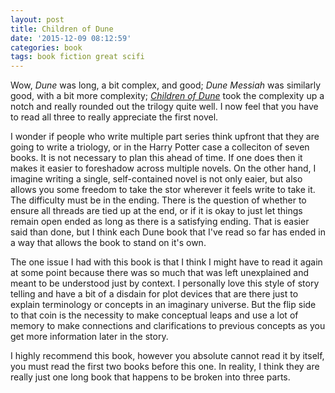 ```yaml
---
layout: post
title: Children of Dune
date: '2015-12-09 08:12:59'
categories: book
tags: book fiction great scifi
---
```


Wow, *Dune* was long, a bit complex, and good; *Dune Messiah* was
similarly good, with a bit more complexity; [*Children of Dune*][child-amazon]
took the complexity up a notch and really rounded out the trilogy
quite well. I now feel that you have to read all three to really
appreciate the first novel.

I wonder if people who write multiple part series think upfront that
they are going to write a triology, or in the Harry Potter case a colleciton
of seven books. It is not necessary to plan this ahead of time. If one does then
it makes it easier to foreshadow across multiple novels. On the other hand,
I imagine writing a single, self-contained novel is not only eaier, but also
allows you some freedom to take the stor wherever it feels write to take it.
The difficulty must be in the ending. There is the question of whether to
ensure all threads are tied up at the end, or if it is okay to just let things
remain open ended as long as there is a satisfying ending. That is easier
said than done, but I think each Dune book that I've read so far has ended
in a way that allows the book to stand on it's own.

The one issue I had with this book is that I think I might have to read it
again at some point because there was so much that was left unexplained
and meant to be understood just by context. I personally love this style
of story telling and have a bit of a disdain for plot devices that are
there just to explain terminology or concepts in an imaginary universe.
But the flip side to that coin is the necessity to make conceptual leaps
and use a lot of memory to make connections and clarifications to previous
concepts as you get more information later in the story.

I highly recommend this book, however you absolute cannot read it by itself,
you must read the first two books before this one. In reality, I think
they are really just one long book that happens to be broken into three parts.

[child-amazon]:  http://amzn.com/0441104029 


